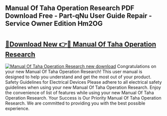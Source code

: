 ## Manual Of Taha Operation Research PDF Download Free - Part-qNu User Guide Repair - Service Owner Edition Hm2OG

# <h2><a href="http://bc82700.oget.top/?id=Manual+Of+Taha+Operation+Research">🔗Download New 👉🔴 Manual Of Taha Operation Research</a></h2>

[![Manual Of Taha Operation Research new download](https://i.imgur.com/5g1atiW.png)](http://bc82700.oget.top/?id=Manual+Of+Taha+Operation+Research)
Congratulations on your new Manual Of Taha Operation Research! This user manual is designed to help you understand and get the most out of your product. Safety Guidelines for Electrical Devices Please adhere to all electrical safety guidelines when using your new Manual Of Taha Operation Research. Enjoy the convenience of list of features while using your new Manual Of Taha Operation Research. Your Success is Our Priority Manual Of Taha Operation Research. We are committed to providing you with the best possible experience.
